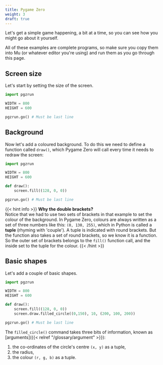 ```yaml
---
title: Pygame Zero
weight: 3
draft: true
---
```


Let's get a simple game happening, a bit at a time, so you can see how you might go about it yourself.

All of these examples are complete programs, so make sure you copy them into Mu (or whatever editor you're using)
and run them as you go through this page.

## Screen size
Let's start by setting the size of the screen.

```python {linenos=table}
import pgzrun

WIDTH = 800
HEIGHT = 600

pgzrun.go() # Must be last line
```

## Background
Now let's add a coloured background. To do this we need to define a function called `draw()`, which Pygame Zero will call every time it needs to redraw the screen:

```python {linenos=table,hl_lines=["6-8"]}
import pgzrun

WIDTH = 800
HEIGHT = 600

def draw():
    screen.fill((128, 0, 0))

pgzrun.go() # Must be last line
```

{{< hint info >}}
**Why the double brackets?**\
Notice that we had to use two sets of brackets in that example to set the colour of the background. In Pygame Zero, colours are always written as a set of three numbers like this: `(0, 130, 255)`, which in Python is called a **tuple** (rhyming with 'couple'). A tuple is indicated with round brackets. But the function also takes a set of round brackets, so we know it is a function. So the outer set of brackets belongs to the `fill()` function call, and the inside set to the tuple for the colour.
{{< /hint >}}

## Basic shapes

Let's add a couple of basic shapes.

```python {linenos=table,hl_lines=[8]}
import pgzrun

WIDTH = 800
HEIGHT = 600

def draw():
    screen.fill((128, 0, 0))
    screen.draw.filled_circle((0,150), 10, (200, 100, 200))

pgzrun.go() # Must be last line
```

The `filled_circle()` command takes three bits of information, known as [arguments]({{< relref "/glossary/argument" >}}):
1. the co-ordinates of the circle's centre `(x, y)` as a tuple,
2. the radius,
3. the colour `(r, g, b)` as a tuple.

